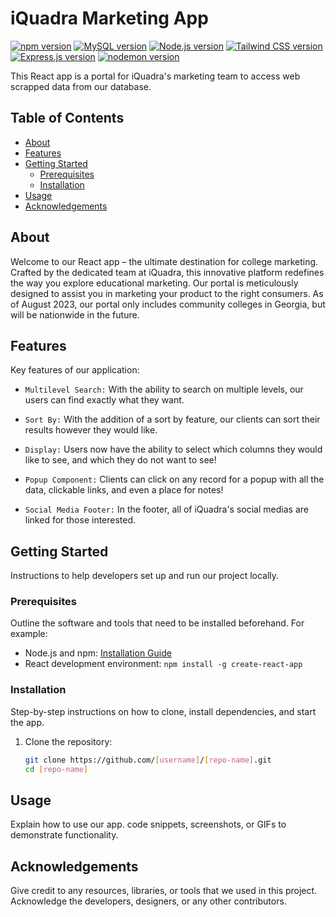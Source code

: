 # iQuadra Marketing App

[![npm version](https://img.shields.io/npm/v/react.svg?style=flat)](https://www.npmjs.com/package/react)
[![MySQL version](https://img.shields.io/badge/MySQL-v2.18.1-blue)](https://www.mysql.com/)
[![Node.js version](https://img.shields.io/badge/Node.js-v18.16.0-blue)](https://nodejs.org/)
[![Tailwind CSS version](https://img.shields.io/badge/Tailwind%20CSS-v3.3.3-blue)](https://tailwindcss.com/)
[![Express.js version](https://img.shields.io/badge/Express.js-v4.18.2-blue)](https://expressjs.com/)
[![nodemon version](https://img.shields.io/badge/nodemon-v3.0.1-blue)](https://nodemon.io/)




This React app is a portal for iQuadra's marketing team to access web scrapped data from our database.

## Table of Contents

- [About](#about)
- [Features](#features)
- [Getting Started](#getting-started)
  - [Prerequisites](#prerequisites)
  - [Installation](#installation)
- [Usage](#usage)
- [Acknowledgements](#acknowledgements)

## About

Welcome to our React app – the ultimate destination for college marketing. Crafted by the dedicated team at iQuadra, this innovative platform redefines the way you explore educational marketing. Our portal is meticulously designed to assist you in marketing your product to the right consumers. As of August 2023, our portal only includes community colleges in Georgia, but will be nationwide in the future.

## Features

Key features of our application:

- ```Multilevel Search:``` With the ability to search on multiple levels, our users can find exactly what they want.
  
- ```Sort By:``` With the addition of a sort by feature, our clients can sort their results however they would like.
- ```Display:``` Users now have the ability to select which columns they would like to see, and which they do not want to see!
- ```Popup Component:``` Clients can click on any record for a popup with all the data, clickable links, and even a place for notes!
- ```Social Media Footer:``` In the footer, all of iQuadra's social medias are linked for those interested.

## Getting Started

Instructions to help developers set up and run our project locally.

### Prerequisites

Outline the software and tools that need to be installed beforehand. For example:

- Node.js and npm: [Installation Guide](https://nodejs.org/)
- React development environment: `npm install -g create-react-app`

### Installation

Step-by-step instructions on how to clone, install dependencies, and start the app.

1. Clone the repository:
   ```sh
   git clone https://github.com/[username]/[repo-name].git
   cd [repo-name]

## Usage

Explain how to use our app. code snippets, screenshots, or GIFs to demonstrate functionality.

## Acknowledgements

Give credit to any resources, libraries, or tools that we used in this project. Acknowledge the developers, designers, or any other contributors.
